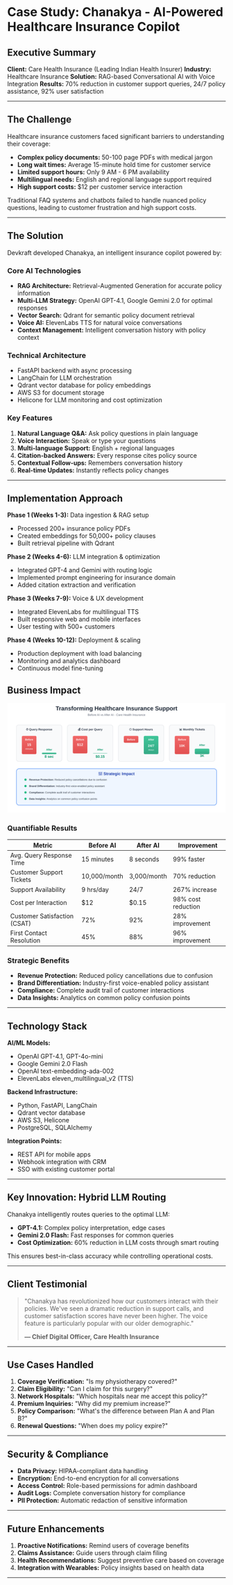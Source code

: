 # Case Study: Chanakya - AI-Powered Healthcare Insurance Copilot

## Executive Summary

**Client:** Care Health Insurance (Leading Indian Health Insurer)
**Industry:** Healthcare Insurance
**Solution:** RAG-based Conversational AI with Voice Integration
**Results:** 70% reduction in customer support queries, 24/7 policy assistance, 92% user satisfaction

---

## The Challenge

Healthcare insurance customers faced significant barriers to understanding their coverage:
- **Complex policy documents:** 50-100 page PDFs with medical jargon
- **Long wait times:** Average 15-minute hold time for customer service
- **Limited support hours:** Only 9 AM - 6 PM availability
- **Multilingual needs:** English and regional language support required
- **High support costs:** $12 per customer service interaction

Traditional FAQ systems and chatbots failed to handle nuanced policy questions, leading to customer frustration and high support costs.

---

## The Solution

Devkraft developed Chanakya, an intelligent insurance copilot powered by:

### Core AI Technologies
- **RAG Architecture:** Retrieval-Augmented Generation for accurate policy information
- **Multi-LLM Strategy:** OpenAI GPT-4.1, Google Gemini 2.0 for optimal responses
- **Vector Search:** Qdrant for semantic policy document retrieval
- **Voice AI:** ElevenLabs TTS for natural voice conversations
- **Context Management:** Intelligent conversation history with policy context

### Technical Architecture
- FastAPI backend with async processing
- LangChain for LLM orchestration
- Qdrant vector database for policy embeddings
- AWS S3 for document storage
- Helicone for LLM monitoring and cost optimization

### Key Features
1. **Natural Language Q&A:** Ask policy questions in plain language
2. **Voice Interaction:** Speak or type your questions
3. **Multi-language Support:** English + regional languages
4. **Citation-backed Answers:** Every response cites policy source
5. **Contextual Follow-ups:** Remembers conversation history
6. **Real-time Updates:** Instantly reflects policy changes

---

## Implementation Approach

**Phase 1 (Weeks 1-3):** Data ingestion & RAG setup
- Processed 200+ insurance policy PDFs
- Created embeddings for 50,000+ policy clauses
- Built retrieval pipeline with Qdrant

**Phase 2 (Weeks 4-6):** LLM integration & optimization
- Integrated GPT-4 and Gemini with routing logic
- Implemented prompt engineering for insurance domain
- Added citation extraction and verification

**Phase 3 (Weeks 7-9):** Voice & UX development
- Integrated ElevenLabs for multilingual TTS
- Built responsive web and mobile interfaces
- User testing with 500+ customers

**Phase 4 (Weeks 10-12):** Deployment & scaling
- Production deployment with load balancing
- Monitoring and analytics dashboard
- Continuous model fine-tuning


## Business Impact

![Business Impact Dashboard](images/02-business-impact.svg)

### Quantifiable Results
| Metric | Before AI | After AI | Improvement |
|--------|-----------|----------|-------------|
| Avg. Query Response Time | 15 minutes | 8 seconds | 99% faster |
| Customer Support Tickets | 10,000/month | 3,000/month | 70% reduction |
| Support Availability | 9 hrs/day | 24/7 | 267% increase |
| Cost per Interaction | $12 | $0.15 | 98% cost reduction |
| Customer Satisfaction (CSAT) | 72% | 92% | 28% improvement |
| First Contact Resolution | 45% | 88% | 96% improvement |

### Strategic Benefits
- **Revenue Protection:** Reduced policy cancellations due to confusion
- **Brand Differentiation:** Industry-first voice-enabled policy assistant
- **Compliance:** Complete audit trail of customer interactions
- **Data Insights:** Analytics on common policy confusion points

---

## Technology Stack

**AI/ML Models:**
- OpenAI GPT-4.1, GPT-4o-mini
- Google Gemini 2.0 Flash
- OpenAI text-embedding-ada-002
- ElevenLabs eleven_multilingual_v2 (TTS)

**Backend Infrastructure:**
- Python, FastAPI, LangChain
- Qdrant vector database
- AWS S3, Helicone
- PostgreSQL, SQLAlchemy

**Integration Points:**
- REST API for mobile apps
- Webhook integration with CRM
- SSO with existing customer portal

---

## Key Innovation: Hybrid LLM Routing

Chanakya intelligently routes queries to the optimal LLM:
- **GPT-4.1:** Complex policy interpretation, edge cases
- **Gemini 2.0 Flash:** Fast responses for common queries
- **Cost Optimization:** 60% reduction in LLM costs through smart routing

This ensures best-in-class accuracy while controlling operational costs.

---

## Client Testimonial

> "Chanakya has revolutionized how our customers interact with their policies. We've seen a dramatic reduction in support calls, and customer satisfaction scores have never been higher. The voice feature is particularly popular with our older demographic."
>
> **— Chief Digital Officer, Care Health Insurance**

---

## Use Cases Handled

1. **Coverage Verification:** "Is my physiotherapy covered?"
2. **Claim Eligibility:** "Can I claim for this surgery?"
3. **Network Hospitals:** "Which hospitals near me accept this policy?"
4. **Premium Inquiries:** "Why did my premium increase?"
5. **Policy Comparison:** "What's the difference between Plan A and Plan B?"
6. **Renewal Questions:** "When does my policy expire?"

---

## Security & Compliance

- **Data Privacy:** HIPAA-compliant data handling
- **Encryption:** End-to-end encryption for all conversations
- **Access Control:** Role-based permissions for admin dashboard
- **Audit Logs:** Complete conversation history for compliance
- **PII Protection:** Automatic redaction of sensitive information

---

## Future Enhancements

1. **Proactive Notifications:** Remind users of coverage benefits
2. **Claims Assistance:** Guide users through claim filing
3. **Health Recommendations:** Suggest preventive care based on coverage
4. **Integration with Wearables:** Policy insights based on health data

---
